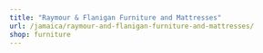 ```yaml
---
title: "Raymour & Flanigan Furniture and Mattresses"
url: /jamaica/raymour-and-flanigan-furniture-and-mattresses/
shop: furniture
---
```

